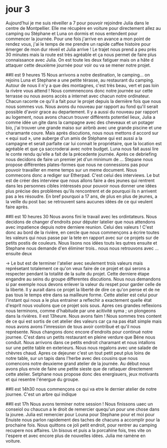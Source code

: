 # jour 3

Aujourd’hui je me suis réveiller a 7 pour pouvoir rejoindre Julia dans le centre de Montpellier. Elle me récupère en voiture pour directement allez au camping ou Stéphane et Luna on dormis et nous entendent pour commencer la journée. Pour une fois j'arrive en avance a mon point de rendez vous, j'ai le temps de me prendre un rapide caffee histoire pour émerger de mon dur réveil et Julia arrive !  Le trajet nous prend a peu près 30 minutes mais la route est très agréable et ça nous permet de faire plus connaissance avec Julia. On est toute les deux fatiguer mais on a hâte d attaquer cette deuxième journée pour voir ou va se mener notre projet.

##Il est 9 heures 15
Nous arrivons a notre destination, le camping... on rejoins Luna et Stephane a une petite térasse, au restaurant du camping. Autour de nous il n'y a que des montagnes, c'est très beau, vert et pas loin la rivère vous attend ! Nous commnencons donc notre journée sur cette terrasse ou nous avons accès a internet avec chacun notre ordinateur. Chacun raconte ce qu'il a fait pour le projet depuis la dernière fois que nous nous sommes vus. Nous avons du nouveau par rapport au fond qu'il serait possible d'avoir grace au  departement. Il y a aussi du nouveau par rapport au logement, nous avons chacun trouver différents potentiel lieux, Julia a comme idée un gite dans la campagne avec des cheveaux et un potager bio, j'ai trouver une grande maiso sur airbnb avec une grande piscine et une charamante coure. Mais après discutions, nous nous mettons d accord sur « equi sud », une auberge d'un amis de Stéphane qui est aussi a la campagne et serait parfaite car lui connait le propriétaire, que la location est agréable et que ça saccroderai avec notre budget. Luna nous fait aussi lire le conte rendu qu'elle a fait de la précedente journée. Après ce debriefing nous decidons de faire un premier jet d'un minimum de …  Stepane nous propose différentes plates-formes que nous ne connessions pas pour pouvoir travailler en meme temps sur un meme document. Nous commecons donc a rediger sur Etherpad. C'est celui des interviews. Le but est de créer des interview que nous allons faire a des jeunes qui rentrent dans les personnes cibles intéressés pour pouvoir nous donner une idées plus précise des problèmes qu'ils rencontrent et de pourquoi ils n arrivent pas a les résoudre. En bref pourquoi a 17 ans, de plus en plus de jeunes, a la veille du post bac se retrouvent sans aucunes idées de ce qui veulent faire après. 

##Il est 10 heures 30
Nous avons  fini le travail avec les ordintateurs. Nous decidons de changer d'endroits pour députer latelier que nous attendons avec impatience depuis notre derniere reunion. Celui des valeurs ! C'est donc au bord de la rivière, en cercle que nous commençons a écrire toutes les valeurs qui nous passe par la tete en rapport avec sur ce projets sur de petits postis de couleurs. Nous lisons nos idées touts les qutres ensuite et Stephane nous demande d'en éliminer trois.. nous nous retrouvons avec … 
ensuite deux 

→ Le but est de terminer l'atelier avec seulement trois valeurs mais représetant totalement ce qu'on veux faire de ce projet et qui serons a respecter pendant la totalité de la suite du projet. Cette derniere étape engandre au seins du groupe differentes discutions. Nous nous demandons si par exemple nous devons enlever la valeur du respet pour garder celle de la liberté. Il y aurait dans ce projet la liberté de dire ce qu'on pense et de ne pas tous le temps etre dans sa mailleure forme. Cette atelier est celui pour l'instant qui nous a le plus entrainer a reflechir a exactement quelle état d'esprit nous voulions que ce projet sois sous. Apres ces grandes reflexions nous terminons, comme d'habitude par une acitivité syma ; un plongeons dans la riviéres.
Il est 13heure. Nous avons faim ! Nous sommes tres content de ce qui est sortis de cet atelier des valeurs car ça na pas était simple mais nous avons avons l'imression de tous avoir contribué et qu'il nous représente. Nous changons donc encore d'endroits pour continué notre journee. C'est dans un petits restaurant en pleine verdure que Béne nous conduit. Nous arrivons dans ce petits endroit charamant et nous intallons sur une petite table en exterieurs. Nous nous regalons avec une salade de chèvres chaud. 
Apres ce dejeuner c'est un tout petit peut plus loins de notre table, sur un tapis dans l'herbe avec des cousins que nous comencons notre deuxieme grand atelier de la journée. Au début nous avons plus envie de faire une petite sieste que de  rattaquer directement cette atelier. Setphane nous propose donc des energisuers, jeux motivants et qui resentre l'énergue du groupe.

##Il est 14h30
nous commençons ce qui va etre le dernier atelier de notre journee. C'est un arbre qui indique


##Il est 17h 
Nous avons terminer notre session ! Nous finissons uaec un conseiol ou chaucun  a le droit de remercier quequ'un pour une chose dans la jouree. 
Julia est remercier pour
Louna pour 
Stephane pour 
et moi pour 
Enuiste nous parlon rapidement des taches de chacuns a accomplir pour la prochaine fois.
Nous quittons ce joli petit endroit, pour rentrer au camping  recupere nos affaires. Un bisous et puis a la porcahine fois, tres vite on l'espere et avec encore plus de nouvelles idées. 
Julia me ramène en voiture.  
